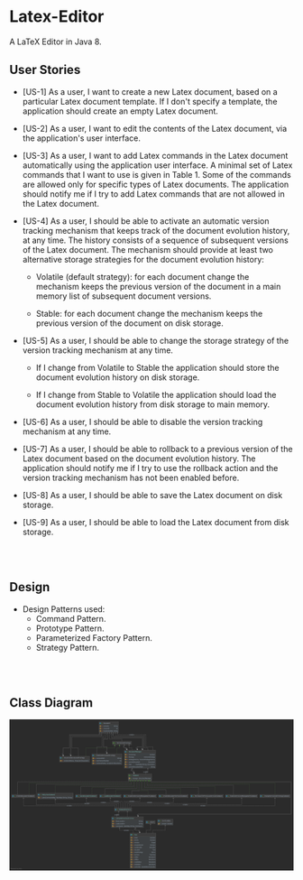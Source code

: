 # Latex-Editor

A LaTeX Editor in Java 8.

## User Stories

* [US-1] As a user, I want to create a new Latex document, based on a particular Latex document template. If I don't specify a template, the application should create an empty Latex document.

* [US-2] As a user, I want to edit the contents of the Latex document, via the application's user interface.

* [US-3] As a user, I want to add Latex commands in the Latex document automatically using the application user interface. A minimal set of Latex commands that I want to use is given in Table 1. Some of the commands are allowed only for specific types of Latex documents. The application should notify me if I try to add Latex commands that are not allowed in the Latex document.

* [US-4] As a user, I should be able to activate an automatic version tracking mechanism that keeps track of the document evolution history, at any time. The history consists of a sequence of subsequent versions of the Latex document. The mechanism should provide at least two alternative storage strategies for the document evolution history:

    * Volatile (default strategy): for each document change the mechanism keeps the previous version of the document in a main memory list of subsequent document versions.

    * Stable: for each document change the mechanism keeps the previous version of the document on disk storage.

* [US-5] As a user, I should be able to change the storage strategy of the version tracking mechanism at any time.

    * If I change from Volatile to Stable the application should store the document evolution history on disk storage.

    * If I change from Stable to Volatile the application should load the document evolution history from disk storage to main memory.

* [US-6] As a user, I should be able to disable the version tracking mechanism at any time.

* [US-7] As a user, I should be able to rollback to a previous version of the Latex document based on the document evolution history. The application should notify me if I try to use the rollback action and the version tracking mechanism has not been enabled before.

* [US-8] As a user, I should be able to save the Latex document on disk storage.

* [US-9] As a user, I should be able to load the Latex document from disk storage.
<br/>
<br/>

## Design
* Design Patterns used:
    * Command Pattern.
    * Prototype Pattern.
    * Parameterized Factory Pattern.
    * Strategy Pattern.
<br/>
<br/>

## Class Diagram
![Class Diagram](https://github.com/AlexandrosAlexiou/Latex-Editor/blob/master/Class%20Diagram.png)